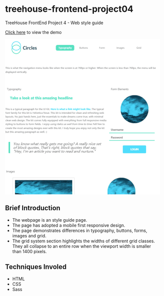 # treehouse-frontend-project04
TreeHouse FrontEnd Project 4 - Web style guide

[Click here](https://canpu.github.io/treehouse-frontend-project04/) to view the demo

![](images/project-04.gif)

## Brief Introduction

* The webpage is an style guide page.
* The page has adopted a mobile first responsive design.
* The page demonstrates differences in typography, buttons, forms, images and grid.
* The grid system section highlights the widths of different grid classes. They all collapse to an entire row when the viewport width is smaller than 1400 pixels.

## Techniques Involed

* HTML
* CSS
* Sass
